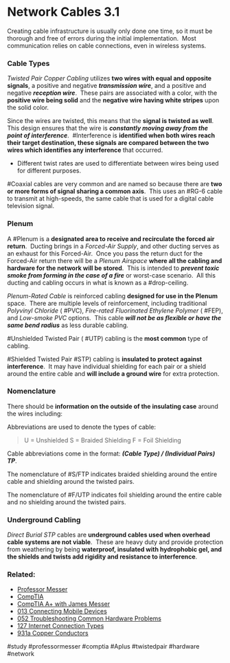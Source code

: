 # Network Cables 3.1

Creating cable infrastructure is usually only done one time, so it must be thorough and free of errors during the initial implementation.  Most communication relies on cable connections, even in wireless systems. 

### Cable Types

*Twisted Pair Copper Cabling* utilizes **two wires with equal and opposite signals**, a positive and negative ***transmission wire***, and a positive and negative ***reception wire***.  These pairs are associated with a color, with the **positive wire being solid** and the **negative wire having white stripes** upon the solid color.

Since the wires are twisted, this means that the **signal is twisted as well**.  This design ensures that the wire is ***constantly moving away from the point of interference***.  #Interference is **identified when both wires reach their target destination, these signals are compared between the two wires which identifies any interference** that occurred.
- Different twist rates are used to differentiate between wires being used for different purposes.

#Coaxial cables are very common and are named so because there are **two or more forms of signal sharing a common axis**.  This uses an #RG-6 cable to transmit at high-speeds, the same cable that is used for a digital cable television signal. 

### Plenum

A #Plenum is a **designated area to receive and recirculate the forced air return**.  Ducting brings in a *Forced-Air Supply*, and other ducting serves as an exhaust for this Forced-Air.  Once you pass the return duct for the Forced-Air return there will be a *Plenum Airspace* **where all the cabling and hardware for the network will be stored**.  This is intended to ***prevent toxic smoke from forming in the case of a fire*** or worst-case scenario.  All this ducting and cabling occurs in what is known as a #drop-ceiling. 

*Plenum-Rated Cable* is reinforced cabling **designed for use in the Plenum** space.  There are multiple levels of reinforcement, including traditional *Polyvinyl Chloride* ( #PVC), *Fire-rated Fluorinated Ethylene Polymer* ( #FEP), and *Low-smoke PVC* options.  This cable ***will not be as flexible or have the same bend radius*** as less durable cabling. 

#Unshielded Twisted Pair ( #UTP) cabling is the **most common** type of cabling.

#Shielded Twisted Pair  #STP) cabling is **insulated to protect against interference**.  It may have individual shielding for each pair or a shield around the entire cable and **will include a ground wire** for extra protection.

### Nomenclature

There should be **information on the outside of the insulating case** around the wires including:

Abbreviations are used to denote the types of cable:

>U = Unshielded
>S = Braided Shielding
>F = Foil Shielding

Cable abbreviations come in the format: ***(Cable Type) / (Individual Pairs) TP***.

The nomenclature of #S/FTP indicates braided shielding around the entire cable and shielding around the twisted pairs.

The nomenclature of #F/UTP indicates foil shielding around the entire cable and no shielding around the twisted pairs.

### Underground Cabling

*Direct Burial STP* cables are **underground cables used when overhead cable systems are not viable**.  These are heavy duty and provide protection from weathering by being **waterproof, insulated with hydrophobic gel, and the shields and twists add rigidity and resistance to interference**.

### Related:

- [Professor Messer](https://www.professormesser.com/free-a-plus-training/220-1101/220-1101-video/network-cables-220-1101/ "Professor Messer A+ Guide")
- [CompTIA](https://www.comptia.org/ "CompTIA Homepage")
- [CompTIA A+ with James Messer](CompTIA%20A+%20with%20James%20Messer.md)
- [013 Connecting Mobile Devices](013%20Connecting%20Mobile%20Devices.md)
- [052 Troubleshooting Common Hardware Problems](052%20Troubleshooting%20Common%20Hardware%20Problems.md)
- [127 Internet Connection Types](127%20Internet%20Connection%20Types.md)
- [931a Copper Conductors](931a%20Copper%20Conductors.md)

#study #professormesser #comptia #Aplus #twistedpair #hardware #network 